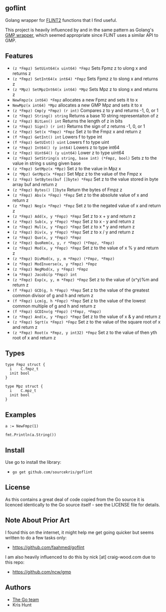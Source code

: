 ## goflint

Golang wrapper for [FLINT2](http://www.flintlib.org) functions that I find useful. 

This project is heavily influenced by and in the same pattern as Golang's [GMP wrapper](http://golang.org/misc/cgo/gmp/gmp.go), which seemed appropriate since FLINT uses a similar API to GMP.

## Features

 * `(z *Fmpz) SetUint64(x uint64) *Fmpz` Sets Fpmz z to ulong x and returns z
 * `(z *Fmpz) SetInt64(x int64) *Fmpz` Sets Fpmz z to slong x and returns z
 * `(z *Mpz) SetMpzInt64(x int64) *Mpz` Sets Mpz z to slong x and returns z
 * `NewFmpz(x int64) *Fmpz` allocates a new Fpmz and sets it to x
 * `NewMpz(x int64) *Mpz` allocates a new GMP Mpz and sets it to x
 * `(z *Fmpz) Cmp(y *Fmpz) (r int)` Compares z to y and returns -1, 0, or 1
 * `(z *Fmpz) String() string` Returns a base 10 string representaiton of z
 * `(z *Fmpz) BitLen() int` Returns the length of z in bits
 * `(z *Fmpz) Sign() (r int)` Returns the sign of z returns -1, 0, or 1
 * `(z *Fmpz) Set(x *Fmpz) *Fmpz` Set z to the Fmpz x and return z
 * `(f *Fmpz) GetInt() int` Lowers f to type int
 * `(f *Fmpz) GetUInt() uint` Lowers f to type uint
 * `(z *Fmpz) Int64() (y int64)` Lowers z to type int64
 * `(z *Fmpz) Uint64() (y uint64)` Lower z to type uint64
 * `(z *Fmpz) SetString(s string, base int) (*Fmpz, bool)` Sets z to the value in string s using given base 
 * `(z *Fmpz) SetMpz(x *Mpz)` Set z to the value in Mpz x
 * `(z *Mpz) GetMpz(x *Fmpz)` Set Mpz z to the value of the Fmpz x
 * `(z *Fmpz) SetBytes(buf []byte) *Fmpz` Set z to the value stored in byte array buf and return z
 * `(z *Fmpz) Bytes() []byte` Return the bytes of Fmpz z
 * `(z *Fmpz) Abs(x *Fmpz) *Fmpz` Set z to the absolute value of x and return z
 * `(z *Fmpz) Neg(x *Fmpz) *Fmpz` Set z to the negated value of x and return z
 * `(z *Fmpz) Add(x, y *Fmpz) *Fmpz` Set z to x + y and return z
 * `(z *Fmpz) Sub(x, y *Fmpz) *Fmpz` Set z to x - y and return z
 * `(z *Fmpz) Mul(x, y *Fmpz) *Fmpz` Set z to x * y and return z
 * `(z *Fmpz) Div(x, y *Fmpz) *Fmpz` Set z to x / y and return z
 * `(z *Fmpz) Quo(x, y *Fmpz) *Fmpz`
 * `(z *Fmpz) QuoRem(x, y, r *Fmpz) (*Fmpz, *Fmpz)`
 * `(z *Fmpz) Mod(x, y *Fmpz) *Fmpz` Set z to the value of x % y and return z
 * `(z *Fmpz) DivMod(x, y, m *Fmpz) (*Fmpz, *Fmpz)`
 * `(z *Fmpz) ModInverse(x, y *Fmpz) *Fmpz`
 * `(z *Fmpz) NegMod(x, y *Fmpz) *Fmpz`
 * `(a *Fmpz) Jacobi(p *Fmpz) int`
 * `(z *Fmpz) Exp(x, y, m *Fmpz) *Fmpz` Set z to the value of (x^y)%m and return z
 * `(f *Fmpz) GCD(g, h *Fmpz) *Fmpz` Set z to the value of the greatest common divisor of g and h and return z
 * `(f *Fmpz) Lcm(g, h *Fmpz) *Fmpz` Set z to the value of the lowest common multiple of g and h and return z 
 * `(f *Fmpz) GCDInv(g *Fmpz) (*Fmpz, *Fmpz)`
 * `(z *Fmpz) And(x, y *Fmpz) *Fmpz` Set z to the value of x & y and return z
 * `(z *Fmpz) Sqrt(x *Fmpz) *Fmpz` Set z to the value of the square root of x and return z
 * `(z *Fmpz) Root(x *Fmpz, y int32) *Fmpz` Set z to the value of then yth root of x and return z
 
## Types
```
type Fmpz struct {
  i    C.fmpz_t
  init bool
}

type Mpz struct {
  i    C.mpz_t
  init bool
}
```

## Examples

```
a := NewFmpz(1)

fmt.Println(a.String())
```


## Install

Use go to install the library:
* `go get github.com/sourcekris/goflint`

## License

As this contains a great deal of code copied from the Go source it is licenced identically to the Go source itself - see the LICENSE file for details.

## Note About Prior Art

I found this on the internet, it might help me get going quicker but seems written to do a few tasks only:
 * https://github.com/faahmed/goflint

I am also heavily influenced to do this by nick [at] craig-wood.com due to this repo:
 * https://github.com/ncw/gmp

## Authors

* [The Go team](http://golang.org/AUTHORS)
* Kris Hunt
